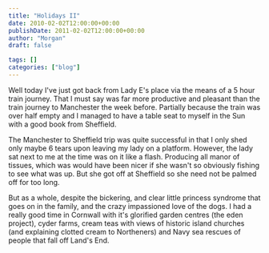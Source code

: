 ```yaml
---
title: "Holidays II"
date: 2010-02-02T12:00:00+00:00
publishDate: 2011-02-02T12:00:00+00:00
author: "Morgan"
draft: false

tags: []
categories: ["blog"]
---
```


Well today I've just got back from Lady E's place via the means of a 5 hour train journey.  That I must say was far more productive and pleasant than the train journey to Manchester the week before.  Partially because the train was over half empty and I managed to have a table seat to myself in the Sun with a good book from Sheffield.

The Manchester to Sheffield trip was quite successful in that I only shed only maybe 6 tears upon leaving my lady on a platform.  However, the lady sat next to me at the time was on it like a flash.  Producing all manor of tissues, which was would have been nicer if she wasn't so obviously fishing to see what was up.  But she got off at Sheffield so she need not be palmed off for too long.

But as a whole, despite the bickering, and clear little princess syndrome that goes on in the family, and the crazy impassioned love of the dogs.  I had a really good time in Cornwall with it's glorified garden centres (the eden project), cyder farms, cream teas with views of historic island churches (and explaining clotted cream to Northeners) and Navy sea rescues of people that fall off Land's End.
